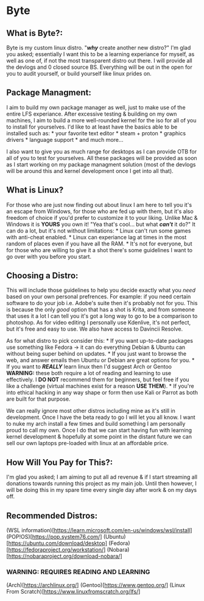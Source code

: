 # Byte 

## What is Byte?:

Byte is my custom linux distro. "***why*** create another new distro?" 
I'm glad you asked; essentially I want this to be a learning experiance for myself, 
as well as one of, if not the most transparent distro out there. 
I will provide all the devlogs and 0 closed source BS.
Everything will be out in the open for you to audit yourself, or build yourself like linux prides on.

## Package Managment:

I aim to build my own package manager as well, just to make use of the entire LFS experiance.
After excessive testing & building on my own machines, 
I aim to build a more well-rounded kernel for the iso for all of you to install for yourselves. 
I'd like to at least have the basics able to be installed such as:
    * your favorite text editor 
    * steam + proton
    * graphics drivers 
    * language support
    * and much more...

I also want to give you as much range for desktops as I can provide OTB for all of you to test for yourselves. 
All these packages will be provided as soon as I start working on my package managment solution 
(most of the devlogs will be around this and kernel development once I get into all that).

## What is Linux?

For those who are just now finding out about linux I am here to tell you it's an escape from Windows, 
for those who are fed up with them, but it's also freedom of choice if you'd prefer to customize it to your liking. 
Unlike Mac & Windows it is **YOURS** you own it! 
"Yea that's cool... but what ***can't*** it do?" It can do a lot, but it's not without limitations:
    * Linux can't run some games with anti-cheat enabled.
    * Linux can experiance lag at times in the most random of places even if you have all the RAM.
    * It's not for everyone, but for those who are willing to give it a shot there's some guidelines 
        I want to go over with you before you start.

## Choosing a Distro:

This will include those guidelines to help you decide exactly what you *need* based on your own personal prefrences. 
For example: if you need certain software to do your job i.e. Adobe's suite then it's probably not for you. 
This is because the only *good* option that has a shot is Krita,
and from someone that uses it a lot I can tell you it's got a long way to go to be a comparison to photoshop. 
As for video editing I personally use Kdenlive, it's not perfect, but it's free and easy to use. 
We also have access to Davincii Resolve.

As for what distro to pick consider this:
    * If you want up-to-date packages use something like Fedora -> it can do everything 
        Debian & Ubuntu can without being super behind on updates.
    * If you just want to browse the web, and answer emails then 
        Ubuntu or Debian are great options for you.
    * If you want to ***REALLY*** learn linux then 
        I'd suggest Arch or Gentoo **WARNING:** these both require a lot of reading and learning to use effectively. 
        I **DO NOT** recommend them for beginners, 
        but feel free if you like a challenge (virtual machines exist for a reason **USE THEM**).
    * If you're into ethical hacking in any way shape or form then use Kali or Parrot as both are built for that purpose.

We can really ignore most other distros including mine as it's still in development. 
Once I have the beta ready to go I will let you all know. 
I want to nuke my arch install a few times and build something I am personally proud to call my own. 
Once I do that we can start having fun with learning kernel development & 
hopefully at some point in the distant future we can sell our own laptops pre-loaded with linux at an affordable price.

## How Will You Pay for This?:

I'm glad you asked; I am aiming to put all ad revenue & 
if I start streaming all donations towards running this project as my main job. Until then however,
I will be doing this in my spare time every single day after work & on my days off.

## Recommended Distros:

(WSL information)[https://learn.microsoft.com/en-us/windows/wsl/install]
(POP!OS)[https://pop.system76.com/]
(Ubuntu)[https://ubuntu.com/download/desktop]
(Fedora)[https://fedoraproject.org/workstation/]
(Nobara)[https://nobaraproject.org/download-nobara/]

### WARNING: REQUIRES READING AND LEARNING
(Arch)[https://archlinux.org/]
(Gentoo)[https://www.gentoo.org/]
(Linux From Scratch)[https://www.linuxfromscratch.org/lfs/]

